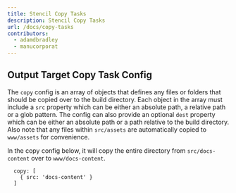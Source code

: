 ```yaml
---
title: Stencil Copy Tasks
description: Stencil Copy Tasks
url: /docs/copy-tasks
contributors:
  - adamdbradley
  - manucorporat
---
```


## Output Target Copy Task Config

The `copy` config is an array of objects that defines any files or folders that should be copied over to the build directory. Each object in the array must include a `src` property which can be either an absolute path, a relative path or a glob pattern. The config can also provide an optional `dest` property which can be either an absolute path or a path relative to the build directory. Also note that any files within `src/assets` are automatically copied to `www/assets` for convenience.

In the copy config below, it will copy the entire directory from `src/docs-content` over to `www/docs-content`.

```tsx
  copy: [
    { src: 'docs-content' }
  ]
```
